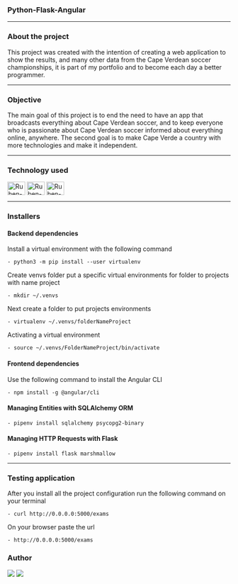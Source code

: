 <h3>Python-Flask-Angular</h3>
<hr>

<h3>About the project</h3>
<p>This project was created with the intention of creating a web application to show the results, and many other data from the Cape Verdean soccer championships, it is part of my portfolio and to become each day a better programmer.</p>
<hr>

<h3>Objective</h3>
<p>The main goal of this project is to end the need to have an app that broadcasts everything about Cape Verdean soccer, and to keep everyone who is passionate about Cape Verdean soccer informed about everything online, anywhere.
The second goal is to make Cape Verde a country with more technologies and make it independent.</p>
<hr>

<h3>Technology used</h3>
<p><div style="display: inline_block">
    <img align="center" alt=Ruben-python height="30" width="40" src="https://cdn.jsdelivr.net/gh/devicons/devicon/icons/python/python-original-wordmark.svg">
    <img align="center" alt=Ruben-flask height="30" width="40" src="https://cdn.jsdelivr.net/gh/devicons/devicon/icons/flask/flask-original-wordmark.svg">
    <img align="center" alt=Ruben-angular height="30" width="40" src="https://cdn.jsdelivr.net/gh/devicons/devicon/icons/angularjs/angularjs-original.svg">
</div></p>
<hr>

<h3>Installers</h3>
<h4>Backend dependencies</h4>
<p>Install a virtual environment with the following command</p>

    - python3 -m pip install --user virtualenv

<p>Create venvs folder put a specific virtual environments for folder to projects with name project</p>

    - mkdir ~/.venvs

<p>Next create a folder to put projects environments</p>

    - virtualenv ~/.venvs/folderNameProject

<p>Activating a virtual environment</p>

    - source ~/.venvs/FolderNameProject/bin/activate

<h4>Frontend dependencies</h4>
<p>Use the following command to install the Angular CLI</p>

    - npm install -g @angular/cli

<h4>Managing Entities with SQLAlchemy ORM</h4>

    - pipenv install sqlalchemy psycopg2-binary

<h4>Managing HTTP Requests with Flask</h4>

    - pipenv install flask marshmallow
<hr>

<h3>Testing application</h3>
<p>After you install all the project configuration run the following command on your terminal</p>
    
    - curl http://0.0.0.0:5000/exams

<p>On your browser paste the url</p>

    - http://0.0.0.0:5000/exams

<h3>Author</h3>
<p><div>
    <a href="mailto: rubenpina758@gmail.com"><img src="https://img.shields.io/badge/-Gmail-%23333?style=for-the-badge&logo=gmail&logoColor=white" target="_blank"></a>
    <a href="https://www.linkedin.com/in/ruben-pina-3851b4235/" target="_blank"><img src="https://img.shields.io/badge/-LinkedIn-%230077B5?style=for-the-badge&logo=linkedin&logoColor=white" target="_blank"></a> 
</div></p>
